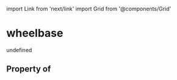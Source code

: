 import Link from 'next/link'
import Grid from '@components/Grid'

# wheelbase

undefined

## Property of



